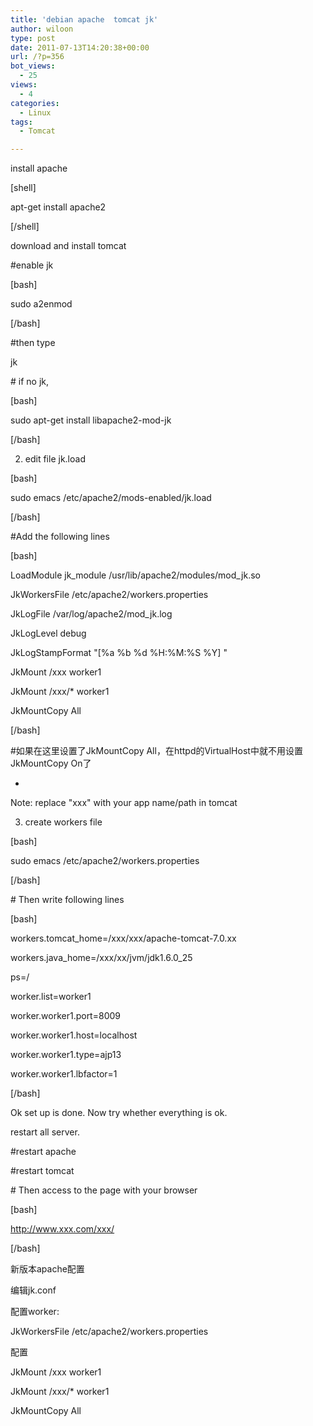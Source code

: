 ```yaml
---
title: 'debian apache  tomcat jk'
author: wiloon
type: post
date: 2011-07-13T14:20:38+00:00
url: /?p=356
bot_views:
  - 25
views:
  - 4
categories:
  - Linux
tags:
  - Tomcat

---
```

install apache

[shell]
  
apt-get install apache2
  
[/shell]

download and install tomcat

#enable jk

[bash]
  
sudo a2enmod
  
[/bash]

#then type
  
jk

\# if no jk,

[bash]
  
sudo apt-get install libapache2-mod-jk
  
[/bash]

2. edit file jk.load

[bash]
  
sudo emacs /etc/apache2/mods-enabled/jk.load
  
[/bash]

#Add the following lines

[bash]
  
LoadModule jk\_module /usr/lib/apache2/modules/mod\_jk.so

JkWorkersFile /etc/apache2/workers.properties
  
JkLogFile /var/log/apache2/mod_jk.log
  
JkLogLevel debug
  
JkLogStampFormat "[%a %b %d %H:%M:%S %Y] "

JkMount /xxx worker1
  
JkMount /xxx/* worker1
  
JkMountCopy All
  
[/bash]

#如果在这里设置了JkMountCopy All，在httpd的VirtualHost中就不用设置JkMountCopy On了
  
-
  
Note: replace "xxx" with your app name/path in tomcat

3. create workers file

[bash]
  
sudo emacs /etc/apache2/workers.properties
  
[/bash]

\# Then write following lines

[bash]
  
workers.tomcat_home=/xxx/xxx/apache-tomcat-7.0.xx
  
workers.java\_home=/xxx/xx/jvm/jdk1.6.0\_25
  
ps=/
  
worker.list=worker1
  
worker.worker1.port=8009
  
worker.worker1.host=localhost
  
worker.worker1.type=ajp13
  
worker.worker1.lbfactor=1
  
[/bash]

Ok set up is done. Now try whether everything is ok.
  
restart all server.
  
#restart apache
  
#restart tomcat

\# Then access to the page with your browser

[bash]
  
http://www.xxx.com/xxx/
  
[/bash]

新版本apache配置
  
编辑jk.conf
  
配置worker:
  
JkWorkersFile /etc/apache2/workers.properties
  
配置
  
JkMount /xxx worker1
  
JkMount /xxx/* worker1
  
JkMountCopy All
